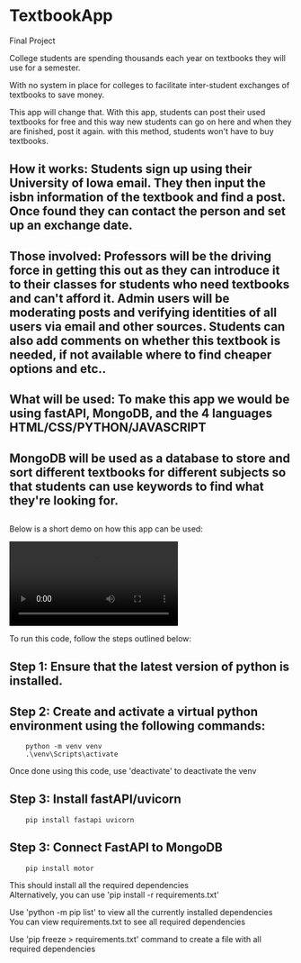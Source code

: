 # TextbookApp
Final Project

College students are spending thousands each year on textbooks they will use for a semester. <br>

With no system in place for colleges to facilitate inter-student exchanges of textbooks to save money. <br>

This app will change that. With this app, students can post their used textbooks for free and this way new students can go on here and when they are finished, post it again. with this method, students won't have to buy textbooks.<br>

## How it works: Students sign up using their University of Iowa email. They then input the isbn information of the textbook and find a post. Once found they can contact the person and set up an exchange date.

## Those involved: Professors will be the driving force in getting this out as they can introduce it to their classes for students who need textbooks and can't afford it. Admin users will be moderating posts and verifying identities of all users via email and other sources. Students can also add comments on whether this textbook is needed, if not available where to find cheaper options and etc..

## What will be used: To make this app we would be using fastAPI, MongoDB, and the 4 languages HTML/CSS/PYTHON/JAVASCRIPT
## MongoDB will be used as a database to store and sort different textbooks for different subjects so that students can use keywords to find what they're looking for.
## 

Below is a short demo on how this app can be used: <br>

![demo](https://github.com/talhanaveed753/Mid-term-Project-TICS1-/blob/main/expenseDEMO.mp4)

To run this code, follow the steps outlined below: <br>

## Step 1: Ensure that the latest version of python is installed. <br>

## Step 2: Create and activate a virtual python environment using the following commands: <br>
        python -m venv venv
        .\venv\Scripts\activate

Once done using this code, use 'deactivate' to deactivate the venv <br>

## Step 3: Install fastAPI/uvicorn <br>
        pip install fastapi uvicorn

## Step 3: Connect FastAPI to MongoDB <br>
        pip install motor


This should install all the required dependencies <br>
Alternatively, you can use 'pip install -r requirements.txt' <br>

Use 'python -m pip list' to view all the currently installed dependencies <br>
You can view requirements.txt to see all required dependencies <br>

Use 'pip freeze > requirements.txt' command to create a file with all required dependencies
